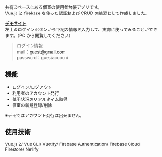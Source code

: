 共有スペースにある個室の使用者台帳アプリです。\
Vue.js と firebase を使った認証および CRUD の練習として作成しました。

[**デモサイト**](https://room-status.netlify.app/)\
左上のログインボタンから下記の情報を入力して、実際に使ってみることができます。（PC から閲覧してください）

> ログイン情報\
> mail：guest@gmail.com\
> password：guestaccount

## 機能

- ログイン/ログアウト
- 利用者のアカウント発行
- 使用状況のリアルタイム取得
- 個室の新規登録/削除

※デモではアカウント発行は出来ません。

## 使用技術

Vue.js 2/ Vue CLI/ Vuetify/ Firebase Authentication/ Firebase Cloud Firestore/ Netlify
